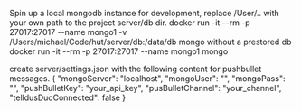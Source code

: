 Spin up a local mongodb instance for development, replace /User/.. with your own path to the project server/db dir.
docker run -it --rm -p 27017:27017 --name mongo1 -v /Users/michael/Code/hut/server/db:/data/db mongo
without a prestored db
docker run -it --rm -p 27017:27017 --name mongo1 mongo

create server/settings.json with the following content for pushbullet messages.
{
  "mongoServer": "localhost",
  "mongoUser": "",
  "mongoPass": "",
  "pushBulletKey": "your_api_key",
  "pusBulletChannel": "your_channel",
  "telldusDuoConnected": false
}
